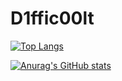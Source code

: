 # D1ffic00lt
[![Top Langs](https://github-readme-stats.vercel.app/api/top-langs/?username=D1ffic00lt&layout=compact)](https://github.com/D1ffc00lt/github-readme-stats)

[![Anurag's GitHub stats](https://github-readme-stats.vercel.app/api?username=D1ffic00lt)](https://github.com/anuraghazra/github-readme-stats)
